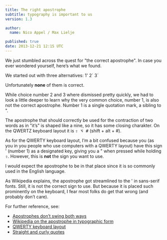 ```yaml
---
title: The right apostrophe
subtitle: typography is important to us
version: 1.3

author:  
  name: Nico Appel / Max Lielje

published: true
date: 2013-12-21 12:15 UTC
---
```


We just stumbled across the quest for "the correct apostrophe". In case you ever wondered yourself, here’s what we found.
  
We started out with three alternatives: 1' 2´ 3`

Unfortunately **none** of them is correct.

While choice number 2 and 3 where dismissed pretty quickly, we had to look a little deeper to learn why the very common choice, number 1, is also not the correct apostrophe. Number 1 is a single quotation mark, a sibling to ".

The apostrophe that should correctly be used for the contraction of two words as in "it’s" is shaped like a nine, so it has some closing charakter.
On the QWERTZ keyboard layout it is <kbd>⇧ ⌥ #</kbd> (shift + alt + #).

As for the QWERTY keyboard layout, I’m a bit confused because you (as you in you people who use computers with a QWERTY layout) have this sign ' (number 1) as a designated key, giving you a " when pressed while holding <kbd>⇧</kbd>. However, this is **not** the sign you want to use.

I would expect the apostrophe to be in that place since it is so commonly used in the English language. 

As Wikipedia explains, the apostrophe got streamlined to the ' in sans-serif fonts.
Still, it is not the correct sign to use. But because it is placed such prominently on the keyboard, I fear most folks do get that wrong (and probably don’t care).

For further reference, see:

* [Apostrophes don’t swing both ways](http://ilovetypography.com/2007/10/31/the-apostrophe-contrary-to-popular-belief-it-doesnt-swing-both-ways/)
* [Wikipedia on the apostrophe in typographic form](http://en.wikipedia.org/wiki/Apostrophe#Typographic_form)
* [QWERTY keyboard layout](http://en.wikipedia.org/wiki/QWERTY)
* [Straight and curly quotes](http://typographyforlawyers.com/straight-and-curly-quotes.html)